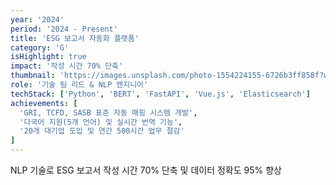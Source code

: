```yaml
---
year: '2024'
period: '2024 - Present'
title: 'ESG 보고서 자동화 플랫폼'
category: 'G'
isHighlight: true
impact: '작성 시간 70% 단축'
thumbnail: 'https://images.unsplash.com/photo-1554224155-6726b3ff858f?w=400&h=300&fit=crop'
role: '기술 팀 리드 & NLP 엔지니어'
techStack: ['Python', 'BERT', 'FastAPI', 'Vue.js', 'Elasticsearch']
achievements: [
  'GRI, TCFD, SASB 표준 자동 매핑 시스템 개발',
  '다국어 지원(5개 언어) 및 실시간 번역 기능',
  '20개 대기업 도입 및 연간 500시간 업무 절감'
]
---
```

NLP 기술로 ESG 보고서 작성 시간 70% 단축 및 데이터 정확도 95% 향상 